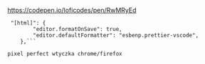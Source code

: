 
https://codepen.io/loficodes/pen/RwMRyEd

```
 "[html]": {
        "editor.formatOnSave": true,
        "editor.defaultFormatter": "esbenp.prettier-vscode",
    },```

pixel perfect wtyczka chrome/firefox